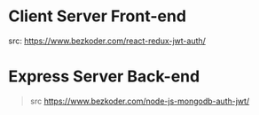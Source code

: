 # Client Server Front-end

src: https://www.bezkoder.com/react-redux-jwt-auth/

# Express Server Back-end

> src https://www.bezkoder.com/node-js-mongodb-auth-jwt/